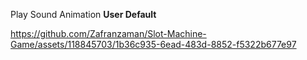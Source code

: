 Play Sound 
Animation 
**User Default**


https://github.com/Zafranzaman/Slot-Machine-Game/assets/118845703/1b36c935-6ead-483d-8852-f5322b677e97

